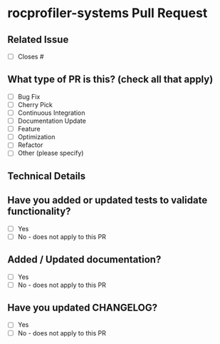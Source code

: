 # rocprofiler-systems Pull Request

## Related Issue
<!-- Please link to the issue(s) that this PR addresses.  -->
- [ ] Closes #<issue number or link>

## What type of PR is this? (check all that apply)

- [ ] Bug Fix
- [ ] Cherry Pick
- [ ] Continuous Integration
- [ ] Documentation Update
- [ ] Feature
- [ ] Optimization
- [ ] Refactor
- [ ] Other (please specify)

## Technical Details
<!-- Please explain the changes. -->

## Have you added or updated tests to validate functionality?

- [ ] Yes
- [ ] No - does not apply to this PR

## Added / Updated documentation?

- [ ] Yes
- [ ] No - does not apply to this PR

## Have you updated CHANGELOG?
<!-- Needed for Release updates for a ROCm release. -->
- [ ] Yes
- [ ] No - does not apply to this PR
